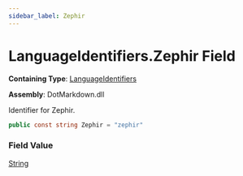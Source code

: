 ```yaml
---
sidebar_label: Zephir
---
```


# LanguageIdentifiers\.Zephir Field

**Containing Type**: [LanguageIdentifiers](../index.md)

**Assembly**: DotMarkdown\.dll

  
Identifier for Zephir\.

```csharp
public const string Zephir = "zephir"
```

### Field Value

[String](https://docs.microsoft.com/en-us/dotnet/api/system.string)

